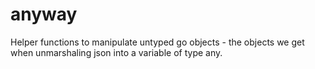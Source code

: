 # anyway

Helper functions to manipulate untyped go objects - the objects we get when
unmarshaling json into a variable of type any.

